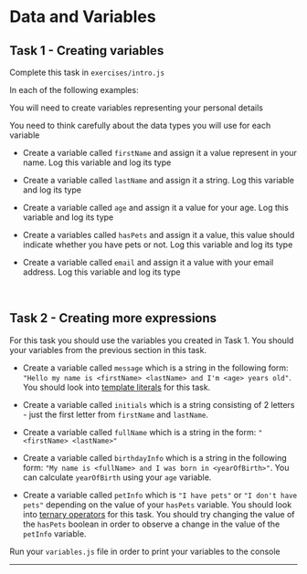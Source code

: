 # Data and Variables

## Task 1 - Creating variables

Complete this task in `exercises/intro.js`

In each of the following examples:

You will need to create variables representing your personal details

You need to think carefully about the data types you will use for each variable

- Create a variable called `firstName` and assign it a value represent in your name. Log this variable and log its type

- Create a variable called `lastName` and assign it a string. Log this variable and log its type

- Create a variable called `age` and assign it a value for your age. Log this variable and log its type

- Create a variables called `hasPets` and assign it a value, this value should indicate whether you have pets or not. Log this variable and log its type

- Create a variable called `email` and assign it a value with your email address. Log this variable and log its type

&nbsp;

## Task 2 - Creating more expressions

For this task you should use the variables you created in Task 1. You should your variables from the previous section in this task.

- Create a variable called `message` which is a string in the following form: `"Hello my name is <firstName> <lastName> and I'm <age> years old"`.
  You should look into [template literals](https://javascript.info/types#string) for this task.

- Create a variable called `initials` which is a string consisting of 2 letters - just the first letter from `firstName` and `lastName`.

- Create a variable called `fullName` which is a string in the form: `"<firstName> <lastName>"`

- Create a variable called `birthdayInfo` which is a string in the following form: `"My name is <fullName> and I was born in <yearOfBirth>"`.
  You can calculate `yearOfBirth` using your `age` variable.

- Create a variable called `petInfo` which is `"I have pets"` or `"I don't have pets"` depending on the value of your `hasPets` variable.
  You should look into [ternary operators](https://developer.mozilla.org/en-US/docs/Web/JavaScript/Reference/Operators/Conditional_Operator) for this task. You should try changing the value of the `hasPets` boolean in order to observe a change in the value of the `petInfo` variable.

Run your `variables.js` file in order to print your variables to the console

---
